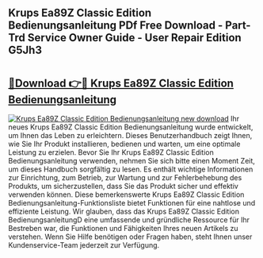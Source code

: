 ## Krups Ea89Z Classic Edition Bedienungsanleitung PDf Free Download - Part-Trd Service Owner Guide - User Repair Edition G5Jh3

# <h2><a href="http://df58h2.blite.top/?on=Krups+Ea89Z+Classic+Edition+Bedienungsanleitung">🔗Download 👉🔴 Krups Ea89Z Classic Edition Bedienungsanleitung</a></h2>

[![Krups Ea89Z Classic Edition Bedienungsanleitung new download](https://i.imgur.com/lujVjoI.png)](http://df58h2.blite.top/?on=Krups+Ea89Z+Classic+Edition+Bedienungsanleitung)
Ihr neues Krups Ea89Z Classic Edition Bedienungsanleitung wurde entwickelt, um Ihnen das Leben zu erleichtern. Dieses Benutzerhandbuch zeigt Ihnen, wie Sie Ihr Produkt installieren, bedienen und warten, um eine optimale Leistung zu erzielen. Bevor Sie Ihr Krups Ea89Z Classic Edition Bedienungsanleitung verwenden, nehmen Sie sich bitte einen Moment Zeit, um dieses Handbuch sorgfältig zu lesen. Es enthält wichtige Informationen zur Einrichtung, zum Betrieb, zur Wartung und zur Fehlerbehebung des Produkts, um sicherzustellen, dass Sie das Produkt sicher und effektiv verwenden können. Diese bemerkenswerte Krups Ea89Z Classic Edition Bedienungsanleitung-Funktionsliste bietet Funktionen für eine nahtlose und effiziente Leistung. Wir glauben, dass das Krups Ea89Z Classic Edition BedienungsanleitungD eine umfassende und gründliche Ressource für Ihr Bestreben war, die Funktionen und Fähigkeiten Ihres neuen Artikels zu verstehen. Wenn Sie Hilfe benötigen oder Fragen haben, steht Ihnen unser Kundenservice-Team jederzeit zur Verfügung.
